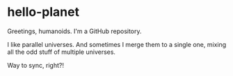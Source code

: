 # hello-planet
Greetings, humanoids. I'm a GitHub repository.

I like parallel universes. And sometimes I merge them to a single one,
mixing all the odd stuff of multiple universes. 

Way to sync, right?!
